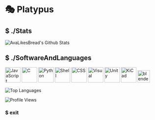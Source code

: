 

# 🎭 Platypus

## $ ./Stats
![AvaLikesBread's Github Stats](https://github-readme-stats.vercel.app/api?username=YourAva&theme=tokyonight&show_icons=true)
## $ ./SoftwareAndLanguages
<img src=https://upload.wikimedia.org/wikipedia/commons/thumb/9/99/Unofficial_JavaScript_logo_2.svg/512px-Unofficial_JavaScript_logo_2.svg.png?20141107110902 height=50 alt=JavaScript> <img src=https://cdn.icon-icons.com/icons2/2415/PNG/512/c_original_logo_icon_146611.png height=50 alt=C> <img src=https://cdn.iconscout.com/icon/free/png-256/free-python-3521655-2945099.png height=50 alt=Python> <img src=https://www.svgrepo.com/show/353478/bash-icon.svg height=50 alt=Shell> <img src=https://static-00.iconduck.com/assets.00/file-type-css-icon-1806x2048-r5fwjl3p.png height=50 alt=CSS> <img src=https://uxwing.com/wp-content/themes/uxwing/download/brands-and-social-media/visual-studio-code-icon.png height=50 alt=Visual Studio Code> <img src=https://static-00.iconduck.com/assets.00/unity-icon-512x512-kdsx9w7b.png height=50 alt=Unity> <img src=https://ieee.berkeley.edu/content/images/2021/09/KiCad-1.png height=50 alt="KiCad"> <img src=https://upload.wikimedia.org/wikipedia/commons/thumb/0/0c/Blender_logo_no_text.svg/2503px-Blender_logo_no_text.svg.png height=40 alt="blender">

![Top Languages](https://github-readme-stats.vercel.app/api/top-langs/?username=YourAva&theme=tokyonight&layout=compact&langs_count=8)

![Profile Views](https://komarev.com/ghpvc/?username=YourAva&color=gray)

### $ exit
